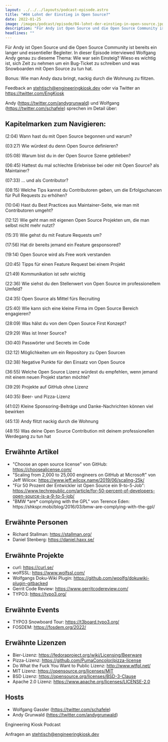 ```yaml
---
layout: ../../../layouts/podcast-episode.astro
title: "#04 Lohnt der Einstieg in Open Source?"
date: 2022-01-25
image: /images/podcast/episode/04-lohnt-der-einstieg-in-open-source.jpg
description: "Für Andy ist Open Source und die Open Source Community ist bereits ein langer und essentieller Begleiter. In dieser Episode ..."
headlines: ""
---
```


<p>Für Andy ist Open Source und die Open Source Community ist bereits ein langer und essentieller Begleiter. In dieser Episode interviewed Wolfgang Andy genau zu dieseme Thema: Wie war sein Einsteig? Wieso es wichtig ist, sich Zeit zu nehmen um ein Bug-Ticket zu schreiben und was Snowboarden mit Open Source zu tun hat.</p><p>Bonus: Wie man Andy dazu bringt, nackig durch die Wohnung zu flitzen.</p><p>Feedback an <a href="mailto:stehtisch@engineeringkiosk.dev" rel="nofollow">stehtisch@engineeringkiosk.dev</a> oder via Twitter an <a href="https://twitter.com/EngKiosk" rel="nofollow">https://twitter.com/EngKiosk</a></p><p>Andy (<a href="https://twitter.com/andygrunwald" rel="nofollow">https://twitter.com/andygrunwald</a>) und Wolfgang (<a href="https://twitter.com/schafele" rel="nofollow">https://twitter.com/schafele</a>) sprechen im Detail über:</p><h2>Kapitelmarken zum Navigieren:</h2><p>(2:04) Wann hast du mit Open Source begonnen und warum?</p><p>(03:27) Wie würdest du denn Open Source definieren?</p><p>(05:08) Warum bist du in der Open Source Szene geblieben?</p><p>(06:45) Hattest du mal schlechte Erlebnisse bei oder mit Open Source? als Maintainer?</p><p>(07:33) ... und als Contributor?</p><p>(08:15) Welche Tips kannst du Contributoren geben, um die Erfolgschancen für Pull Requests zu erhöhen?</p><p>(10:04) Hast du Best Practices aus Maintainer-Seite, wie man mit Contributoren umgeht?</p><p>(12:12) Wie geht man mit eigenen Open Source Projekten um, die man selbst nicht mehr nutzt?</p><p>(15:31) Wie gehst du mit Feature Requests um?</p><p>(17:56) Hat dir bereits jemand ein Feature gesponsored?</p><p>(19:14) Open Source wird als Free work verstanden</p><p>(20:45) Tipps für einen Feature Request bei einem Projekt</p><p>(21:49) Kommunikation ist sehr wichtig</p><p>(22:36) Wie siehst du den Stellenwert von Open Source im professionellem Umfeld?</p><p>(24:35) Open Source als Mittel fürs Recruiting</p><p>(25:40) Wie kann sich eine kleine Firma im Open Source Bereich engagieren?</p><p>(28:09) Was hälst du von dem Open Source First Konzept?</p><p>(29:29) Was ist Inner Source?</p><p>(30:40) Passwörter und Secrets im Code</p><p>(32:12) Möglichkeiten um ein Repository zu Open Sourcen</p><p>(32:38) Negative Punkte für den Einsatz von Open Source</p><p>(36:55) Welche Open Source Lizenz würdest du empfehlen, wenn jemand mit einem neuen Projekt starten möchte?</p><p>(39:29) Projekte auf GitHub ohne Lizenz</p><p>(40:35) Beer- und Pizza-Lizenz</p><p>(41:02) Kleine Sponsoring-Beiträge und Danke-Nachrichten können viel bewirken</p><p>(45:13) Andy flitzt nackig durch die Wohnung</p><p>(48:15) Was deine Open Source Contribution mit deinem professionellen Werdegang zu tun hat</p><h2>Erwähnte Artikel</h2><ul class="list-disc list-outside mb-6 md:px-5 text-base md:text-lg text-coolGray-500" style="list-style-type: disc;"><li>&#34;Choose an open source license&#34; von GitHub: <a href="https://choosealicense.com/" rel="nofollow">https://choosealicense.com/</a></li><li>&#34;Scaling from 2,000 to 25,000 engineers on GitHub at Microsoft&#34; von Jeff Wilcox: <a href="https://www.jeff.wilcox.name/2019/06/scaling-25k/" rel="nofollow">https://www.jeff.wilcox.name/2019/06/scaling-25k/</a></li><li>&#34;Für 50 Prozent der Entwickler ist Open Source ein 9-to-5-Job&#34;: <a href="https://www.techrepublic.com/article/for-50-percent-of-developers-open-source-is-a-9-to-5-job/" rel="nofollow">https://www.techrepublic.com/article/for-50-percent-of-developers-open-source-is-a-9-to-5-job/</a></li><li>&#34;BMW *are* complying with the GPL&#34; von Terence Eden: https://shkspr.mobi/blog/2016/03/bmw-are-complying-with-the-gpl/</li></ul><h2>Erwähnte Personen</h2><ul class="list-disc list-outside mb-6 md:px-5 text-base md:text-lg text-coolGray-500" style="list-style-type: disc;"><li>Richard Stallman: <a href="https://stallman.org/" rel="nofollow">https://stallman.org/</a></li><li>Daniel Stenberg: <a href="https://daniel.haxx.se/" rel="nofollow">https://daniel.haxx.se/</a></li></ul><h2>Erwähnte Projekte</h2><ul class="list-disc list-outside mb-6 md:px-5 text-base md:text-lg text-coolGray-500" style="list-style-type: disc;"><li>curl: <a href="https://curl.se/" rel="nofollow">https://curl.se/</a></li><li>wolfSSL: <a href="https://www.wolfssl.com/" rel="nofollow">https://www.wolfssl.com/</a></li><li>Wolfgangs Doku-Wiki Plugin: <a href="https://github.com/woolfg/dokuwiki-plugin-gitbacked" rel="nofollow">https://github.com/woolfg/dokuwiki-plugin-gitbacked</a></li><li>Gerrit Code Review: <a href="https://www.gerritcodereview.com/" rel="nofollow">https://www.gerritcodereview.com/</a></li><li>TYPO3: <a href="https://typo3.org/" rel="nofollow">https://typo3.org/</a></li></ul><h2>Erwähnte Events</h2><ul class="list-disc list-outside mb-6 md:px-5 text-base md:text-lg text-coolGray-500" style="list-style-type: disc;"><li>TYPO3 Snowboard Tour: <a href="https://t3board.typo3.org/" rel="nofollow">https://t3board.typo3.org/</a></li><li>FOSDEM: <a href="https://fosdem.org/2022/" rel="nofollow">https://fosdem.org/2022/</a></li></ul><h2>Erwähnte Lizenzen</h2><ul class="list-disc list-outside mb-6 md:px-5 text-base md:text-lg text-coolGray-500" style="list-style-type: disc;"><li>Bier-Lizenz: <a href="https://fedoraproject.org/wiki/Licensing/Beerware" rel="nofollow">https://fedoraproject.org/wiki/Licensing/Beerware</a></li><li>Pizza-Lizenz: <a href="https://github.com/PumaConcolor/pizza-license" rel="nofollow">https://github.com/PumaConcolor/pizza-license</a></li><li>Do What the Fuck You Want to Public Lizenz: <a href="http://www.wtfpl.net/" rel="nofollow">http://www.wtfpl.net/</a></li><li>MIT Lizenz: <a href="https://opensource.org/licenses/MIT" rel="nofollow">https://opensource.org/licenses/MIT</a></li><li>BSD Lizenz: <a href="https://opensource.org/licenses/BSD-3-Clause" rel="nofollow">https://opensource.org/licenses/BSD-3-Clause</a></li><li>Apache 2.0 Lizenz: <a href="https://www.apache.org/licenses/LICENSE-2.0" rel="nofollow">https://www.apache.org/licenses/LICENSE-2.0</a></li></ul><h2>Hosts</h2><ul class="list-disc list-outside mb-6 md:px-5 text-base md:text-lg text-coolGray-500" style="list-style-type: disc;"><li>Wolfgang Gassler (<a href="https://twitter.com/schafele" rel="nofollow">https://twitter.com/schafele</a>)</li><li>Andy Grunwald (<a href="https://twitter.com/andygrunwald" rel="nofollow">https://twitter.com/andygrunwald</a>)</li></ul><p>Engineering Kiosk Podcast</p><p>Anfragen an <a href="mailto:stehtisch@engineeringkiosk.dev" rel="nofollow">stehtisch@engineeringkiosk.dev</a></p>